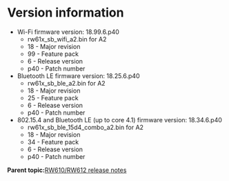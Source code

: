 # Version information

-   Wi-Fi firmware version: 18.99.6.p40
    -   rw61x\_sb\_wifi\_a2.bin for A2
    -   18 - Major revision
    -   99 - Feature pack
    -   6 - Release version
    -   p40 - Patch number
-   Bluetooth LE firmware version: 18.25.6.p40
    -   rw61x\_sb\_ble\_a2.bin for A2
    -   18 - Major revision
    -   25 - Feature pack
    -   6 - Release version
    -   p40 - Patch number
-   802.15.4 and Bluetooth LE \(up to core 4.1\) firmware version: 18.34.6.p40
    -   rw61x\_sb\_ble\_15d4\_combo\_a2.bin for A2
    -   18 - Major revision
    -   34 - Feature pack
    -   6 - Release version
    -   p40 - Patch number

**Parent topic:**[RW610/RW612 release notes](../topics/rw610-rw612-release-notes.md)

